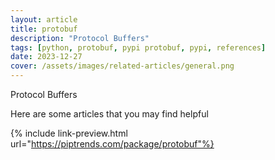 ```yaml
---
layout: article
title: protobuf
description: "Protocol Buffers"
tags: [python, protobuf, pypi protobuf, pypi, references]
date: 2023-12-27
cover: /assets/images/related-articles/general.png
---
```


Protocol Buffers

Here are some articles that you may find helpful

{% include link-preview.html url="https://piptrends.com/package/protobuf"%}
